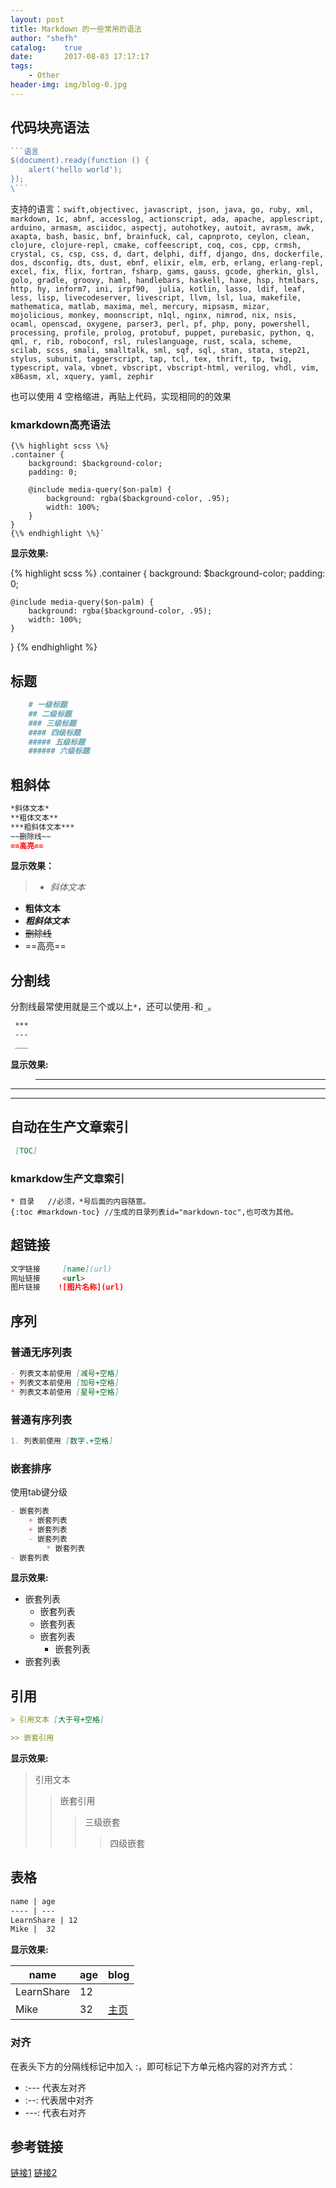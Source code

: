 ```yaml
---
layout: post
title: Markdown 的一些常用的语法 
author: "shefh"
catalog:    true
date:       2017-08-03 17:17:17
tags:
    - Other
header-img: img/blog-0.jpg
---
```



## 代码块亮语法

```javascript
```语言
$(document).ready(function () {
    alert('hello world');
});
\```
```

<p>支持的语言：<code>swift,objectivec, javascript, json, java, go, ruby, xml, markdown, 1c, abnf, accesslog, actionscript, ada, apache, applescript, arduino, armasm, asciidoc, aspectj, autohotkey, autoit, avrasm, awk, axapta, bash, basic, bnf, brainfuck, cal, capnproto, ceylon, clean, clojure, clojure-repl, cmake, coffeescript, coq, cos, cpp, crmsh, crystal, cs, csp, css, d, dart, delphi, diff, django, dns, dockerfile, dos, dsconfig, dts, dust, ebnf, elixir, elm, erb, erlang, erlang-repl, excel, fix, flix, fortran, fsharp, gams, gauss, gcode, gherkin, glsl, golo, gradle, groovy, haml, handlebars, haskell, haxe, hsp, htmlbars, http, hy, inform7, ini, irpf90,  julia, kotlin, lasso, ldif, leaf, less, lisp, livecodeserver, livescript, llvm, lsl, lua, makefile, mathematica, matlab, maxima, mel, mercury, mipsasm, mizar, mojolicious, monkey, moonscript, n1ql, nginx, nimrod, nix, nsis, ocaml, openscad, oxygene, parser3, perl, pf, php, pony, powershell, processing, profile, prolog, protobuf, puppet, purebasic, python, q, qml, r, rib, roboconf, rsl, ruleslanguage, rust, scala, scheme, scilab, scss, smali, smalltalk, sml, sqf, sql, stan, stata, step21, stylus, subunit, taggerscript, tap, tcl, tex, thrift, tp, twig, typescript, vala, vbnet, vbscript, vbscript-html, verilog, vhdl, vim, x86asm, xl, xquery, yaml, zephir</code></p><p>也可以使用 4 空格缩进，再贴上代码，实现相同的的效果</p>

### kmarkdown高亮语法

```
{\% highlight scss \%}
.container {
    background: $background-color;
    padding: 0;

    @include media-query($on-palm) {
        background: rgba($background-color, .95);
        width: 100%;
    }
}
{\% endhighlight \%}`
```

**显示效果:**

{% highlight scss %}
.container {
    background: $background-color;
    padding: 0;

    @include media-query($on-palm) {
        background: rgba($background-color, .95);
        width: 100%;
    }
}
{% endhighlight %}

## 标题

```markdown
    # 一级标题
    ## 二级标题
    ### 三级标题
    #### 四级标题
    ##### 五级标题
    ###### 六级标题
```



## 粗斜体

```markdown
*斜体文本*
**粗体文本**
***粗斜体文本***
~~删除线~~
==高亮==
```
**显示效果：**

> * *斜体文本*
* **粗体文本**
* ***粗斜体文本***
* ~~删除线~~
* ==高亮==

## 分割线

分割线最常使用就是三个或以上`*`，还可以使用`-`和`_`。  

```markdown
 ***
 ---
 ___
```
**显示效果:**
>***
---
___

## 自动在生产文章索引

```markdown
 [TOC]
```

### kmarkdow生产文章索引
 ```
 * 目录   //必须，*号后面的内容随意。
{:toc #markdown-toc} //生成的目录列表id="markdown-toc",也可改为其他。
 ```

## 超链接

```markdown
文字链接     [name](url)
网址链接     <url>
图片链接    ![图片名称](url)
```


## 序列

### 普通无序列表
```markdown
- 列表文本前使用 [减号+空格]
+ 列表文本前使用 [加号+空格]
* 列表文本前使用 [星号+空格]
```

### 普通有序列表

```markdown
1. 列表前使用 [数字.+空格]
```
### 嵌套排序

使用tab键分级

```markdown
- 嵌套列表
    + 嵌套列表
    + 嵌套列表
    - 嵌套列表
        * 嵌套列表
- 嵌套列表
```


**显示效果:**
>
- 嵌套列表
    + 嵌套列表
    + 嵌套列表
    - 嵌套列表
        * 嵌套列表
- 嵌套列表

## 引用

```markdown
> 引用文本 [大于号+空格]

>> 嵌套引用
```
**显示效果:**
> 引用文本 
>> 嵌套引用
>> > 三级嵌套
>> > > 四级嵌套


## 表格

```markdown
name | age
---- | ---
LearnShare | 12
Mike |  32
```
**显示效果:**  

| name | age | blog|
|---- | ---| ----|
LearnShare | 12 ||
Mike |  32|[主页](https://shenfh.github.io/)|

### 对齐
在表头下方的分隔线标记中加入 :，即可标记下方单元格内容的对齐方式：

* :--- 代表左对齐
* :--: 代表居中对齐
* ---: 代表右对齐



## 参考链接
[链接1](http://blog.leanote.com/post/freewalk/Markdown-%E8%AF%AD%E6%B3%95%E6%89%8B%E5%86%8C)
[链接2](http://xianbai.me/learn-md/article/about/readme.html)


